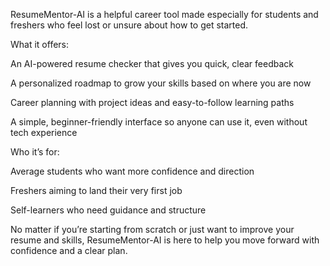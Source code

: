 ResumeMentor-AI is a helpful career tool made especially for students and freshers who feel lost or unsure about how to get started.

What it offers:

An AI-powered resume checker that gives you quick, clear feedback

A personalized roadmap to grow your skills based on where you are now

Career planning with project ideas and easy-to-follow learning paths

A simple, beginner-friendly interface so anyone can use it, even without tech experience

Who it’s for:

Average students who want more confidence and direction

Freshers aiming to land their very first job

Self-learners who need guidance and structure

No matter if you’re starting from scratch or just want to improve your resume and skills, ResumeMentor-AI is here to help you move forward with confidence and a clear plan.
